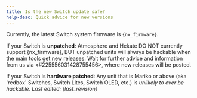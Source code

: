 ```yaml
---
title: Is the new Switch update safe?
help-desc: Quick advice for new versions
---
```


Currently, the latest Switch system firmware is `{nx_firmware}`.

If your Switch is **unpatched**:
Atmosphere and Hekate DO NOT currently support {nx_firmware}, BUT unpatched units will always be hackable when the main tools get new releases.
Wait for further advice and information from us via <#225556031428755456>, where new releases will be posted.

If your Switch is **hardware patched**:
Any unit that is Mariko or above (aka 'redbox' Switches, Switch Lites, Switch OLED, etc.) is *unlikely to ever be hackable*.
*Last edited: {last_revision}*

